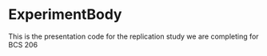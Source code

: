 # ExperimentBody
This is the presentation code for the replication study we are completing for BCS 206

